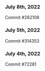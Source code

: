 ### July 8th, 2022

Commit #262108

### July 5th, 2022

Commit #314353


### July 4th, 2022

Commit #72281
